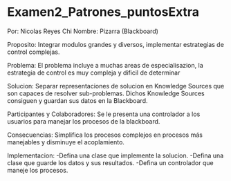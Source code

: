# Examen2_Patrones_puntosExtra

Por: Nicolas Reyes Chi
Nombre: Pizarra (Blackboard)

Proposito: Integrar modulos grandes y diversos, implementar estrategias de control complejas.

Problema: El problema incluye a muchas areas de especialisazion, la estrategia de control es
muy compleja y dificil de determinar

Solucion: Separar representaciones de solucion en Knowledge Sources que son capaces de 
resolver sub-problemas.
Dichos Knowledge Sources consiguen y guardan sus datos en la Blackboard.

Participantes y Colaboradores: Se le presenta una  controlador a los usuarios para 
manejar los procesos de la blackboard.

Consecuencias: Simplifica los procesos complejos en procesos más manejables y 
disminuye el acoplamiento.

Implementacion: 
  -Defina una clase que implemente la solucion.
  -Defina una clase que guarde los datos y sus resultados.
  -Defina un controlador que maneje los procesos.
